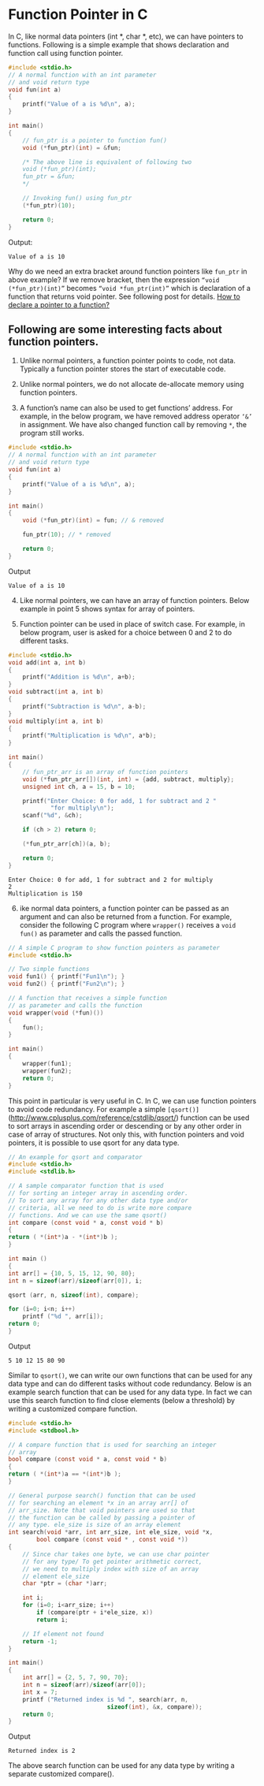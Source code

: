 # Function Pointer in C

In C, like normal data pointers (int *, char *, etc), we can have pointers to functions. Following is a simple example that shows declaration and function call using function pointer.

```c
#include <stdio.h>
// A normal function with an int parameter
// and void return type
void fun(int a)
{
	printf("Value of a is %d\n", a);
}

int main()
{
	// fun_ptr is a pointer to function fun()
	void (*fun_ptr)(int) = &fun;

	/* The above line is equivalent of following two
	void (*fun_ptr)(int);
	fun_ptr = &fun;
	*/

	// Invoking fun() using fun_ptr
	(*fun_ptr)(10);

	return 0;
}
```

Output:
```
Value of a is 10
```

Why do we need an extra bracket around function pointers like `fun_ptr` in above example?
If we remove bracket, then the expression `“void (*fun_ptr)(int)”` becomes `“void *fun_ptr(int)”` which is declaration of a function that returns void pointer.  See following post for details. [How to declare a pointer to a function?](https://www.geeksforgeeks.org/how-to-declare-a-pointer-to-a-function/)

## Following are some interesting facts about function pointers.

1. Unlike normal pointers, a function pointer points to code, not data. Typically a function pointer stores the start of executable code.

2. Unlike normal pointers, we do not allocate de-allocate memory using function pointers.

3. A function’s name can also be used to get functions’ address. For example, in the below program, we have removed address operator `‘&’` in assignment. We have also changed function call by removing `*`, the program still works.

```c
#include <stdio.h>
// A normal function with an int parameter
// and void return type
void fun(int a)
{
	printf("Value of a is %d\n", a);
}

int main()
{
	void (*fun_ptr)(int) = fun; // & removed

	fun_ptr(10); // * removed

	return 0;
}
```

Output
```
Value of a is 10
```

4. Like normal pointers, we can have an array of function pointers. Below example in point 5 shows syntax for array of pointers.

5. Function pointer can be used in place of switch case. For example, in below program, user is asked for a choice between 0 and 2 to do different tasks.

```c
#include <stdio.h>
void add(int a, int b)
{
	printf("Addition is %d\n", a+b);
}
void subtract(int a, int b)
{
	printf("Subtraction is %d\n", a-b);
}
void multiply(int a, int b)
{
	printf("Multiplication is %d\n", a*b);
}

int main()
{
	// fun_ptr_arr is an array of function pointers
	void (*fun_ptr_arr[])(int, int) = {add, subtract, multiply};
	unsigned int ch, a = 15, b = 10;

	printf("Enter Choice: 0 for add, 1 for subtract and 2 "
			"for multiply\n");
	scanf("%d", &ch);

	if (ch > 2) return 0;

	(*fun_ptr_arr[ch])(a, b);

	return 0;
}
```

```
Enter Choice: 0 for add, 1 for subtract and 2 for multiply
2
Multiplication is 150
```

6. ike normal data pointers, a function pointer can be passed as an argument and can also be returned from a function.
For example, consider the following C program where `wrapper()` receives a `void fun()` as parameter and calls the passed function.

```c
// A simple C program to show function pointers as parameter
#include <stdio.h>

// Two simple functions
void fun1() { printf("Fun1\n"); }
void fun2() { printf("Fun2\n"); }

// A function that receives a simple function
// as parameter and calls the function
void wrapper(void (*fun)())
{
	fun();
}

int main()
{
	wrapper(fun1);
	wrapper(fun2);
	return 0;
}
```
This point in particular is very useful in C. In C, we can use function pointers to avoid code redundancy. For example a simple `[qsort()]`(http://www.cplusplus.com/reference/cstdlib/qsort/) function can be used to sort arrays in ascending order or descending or by any other order in case of array of structures. Not only this, with function pointers and void pointers, it is possible to use qsort for any data type.

```c
// An example for qsort and comparator
#include <stdio.h>
#include <stdlib.h>

// A sample comparator function that is used
// for sorting an integer array in ascending order.
// To sort any array for any other data type and/or
// criteria, all we need to do is write more compare
// functions. And we can use the same qsort()
int compare (const void * a, const void * b)
{
return ( *(int*)a - *(int*)b );
}

int main ()
{
int arr[] = {10, 5, 15, 12, 90, 80};
int n = sizeof(arr)/sizeof(arr[0]), i;

qsort (arr, n, sizeof(int), compare);

for (i=0; i<n; i++)
	printf ("%d ", arr[i]);
return 0;
}
```

Output
```
5 10 12 15 80 90
```

Similar to `qsort()`, we can write our own functions that can be used for any data type and can do different tasks without code redundancy. Below is an example search function that can be used for any data type. In fact we can use this search function to find close elements (below a threshold) by writing a customized compare function.

```c
#include <stdio.h>
#include <stdbool.h>

// A compare function that is used for searching an integer
// array
bool compare (const void * a, const void * b)
{
return ( *(int*)a == *(int*)b );
}

// General purpose search() function that can be used
// for searching an element *x in an array arr[] of
// arr_size. Note that void pointers are used so that
// the function can be called by passing a pointer of
// any type. ele_size is size of an array element
int search(void *arr, int arr_size, int ele_size, void *x,
		bool compare (const void * , const void *))
{
	// Since char takes one byte, we can use char pointer
	// for any type/ To get pointer arithmetic correct,
	// we need to multiply index with size of an array
	// element ele_size
	char *ptr = (char *)arr;

	int i;
	for (i=0; i<arr_size; i++)
		if (compare(ptr + i*ele_size, x))
		return i;

	// If element not found
	return -1;
}

int main()
{
	int arr[] = {2, 5, 7, 90, 70};
	int n = sizeof(arr)/sizeof(arr[0]);
	int x = 7;
	printf ("Returned index is %d ", search(arr, n,
							sizeof(int), &x, compare));
	return 0;
}
```

Output
```
Returned index is 2
```
The above search function can be used for any data type by writing a separate customized compare().